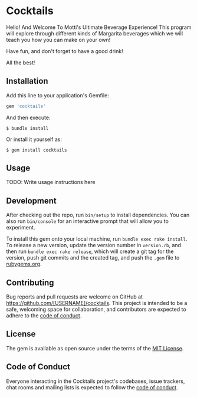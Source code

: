 # Cocktails

Hello! And Welcome To Motti's Ultimate Beverage Experience! This program will explore through different kinds of Margarita beverages which we will teach you how you can make on your own!

Have fun, and don't forget to have a good drink!

All the best!

## Installation

Add this line to your application's Gemfile:

```ruby
gem 'cocktails'
```

And then execute:

    $ bundle install

Or install it yourself as:

    $ gem install cocktails

## Usage

TODO: Write usage instructions here

## Development

After checking out the repo, run `bin/setup` to install dependencies. You can also run `bin/console` for an interactive prompt that will allow you to experiment.

To install this gem onto your local machine, run `bundle exec rake install`. To release a new version, update the version number in `version.rb`, and then run `bundle exec rake release`, which will create a git tag for the version, push git commits and the created tag, and push the `.gem` file to [rubygems.org](https://rubygems.org).

## Contributing

Bug reports and pull requests are welcome on GitHub at https://github.com/[USERNAME]/cocktails. This project is intended to be a safe, welcoming space for collaboration, and contributors are expected to adhere to the [code of conduct](https://github.com/[USERNAME]/cocktails/blob/master/CODE_OF_CONDUCT.md).

## License

The gem is available as open source under the terms of the [MIT License](https://opensource.org/licenses/MIT).

## Code of Conduct

Everyone interacting in the Cocktails project's codebases, issue trackers, chat rooms and mailing lists is expected to follow the [code of conduct](https://github.com/[USERNAME]/cocktails/blob/master/CODE_OF_CONDUCT.md).
